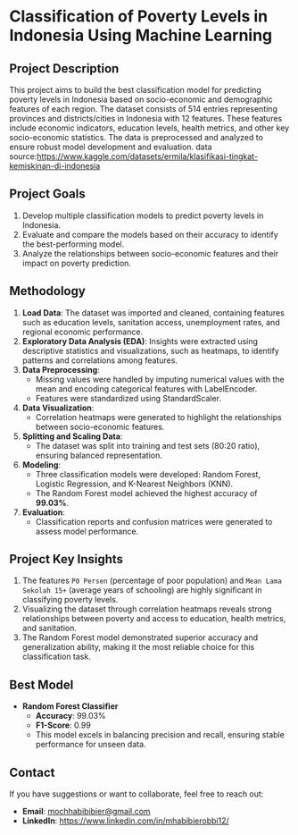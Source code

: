 

# **Classification of Poverty Levels in Indonesia Using Machine Learning**

## **Project Description**
This project aims to build the best classification model for predicting poverty levels in Indonesia based on socio-economic and demographic features of each region. The dataset consists of 514 entries representing provinces and districts/cities in Indonesia with 12 features. These features include economic indicators, education levels, health metrics, and other key socio-economic statistics. The data is preprocessed and analyzed to ensure robust model development and evaluation.
data source:https://www.kaggle.com/datasets/ermila/klasifikasi-tingkat-kemiskinan-di-indonesia

## **Project Goals**
1. Develop multiple classification models to predict poverty levels in Indonesia.
2. Evaluate and compare the models based on their accuracy to identify the best-performing model.
3. Analyze the relationships between socio-economic features and their impact on poverty prediction.

## **Methodology**
1. **Load Data**: The dataset was imported and cleaned, containing features such as education levels, sanitation access, unemployment rates, and regional economic performance.
2. **Exploratory Data Analysis (EDA)**: Insights were extracted using descriptive statistics and visualizations, such as heatmaps, to identify patterns and correlations among features.
3. **Data Preprocessing**:
   - Missing values were handled by imputing numerical values with the mean and encoding categorical features with LabelEncoder.
   - Features were standardized using StandardScaler.
4. **Data Visualization**:
   - Correlation heatmaps were generated to highlight the relationships between socio-economic features.
5. **Splitting and Scaling Data**:
   - The dataset was split into training and test sets (80:20 ratio), ensuring balanced representation.
6. **Modeling**:
   - Three classification models were developed: Random Forest, Logistic Regression, and K-Nearest Neighbors (KNN).
   - The Random Forest model achieved the highest accuracy of **99.03%**.
7. **Evaluation**:
   - Classification reports and confusion matrices were generated to assess model performance.

## **Project Key Insights**
1. The features `P0 Persen` (percentage of poor population) and `Mean Lama Sekolah 15+` (average years of schooling) are highly significant in classifying poverty levels.
2. Visualizing the dataset through correlation heatmaps reveals strong relationships between poverty and access to education, health metrics, and sanitation.
3. The Random Forest model demonstrated superior accuracy and generalization ability, making it the most reliable choice for this classification task.

## **Best Model**
- **Random Forest Classifier**
  - **Accuracy**: 99.03%
  - **F1-Score**: 0.99
  - This model excels in balancing precision and recall, ensuring stable performance for unseen data.

## **Contact**
If you have suggestions or want to collaborate, feel free to reach out:
- **Email**: mochhabibibier@gmail.com  
- **LinkedIn**: https://www.linkedin.com/in/mhabibierobbi12/
